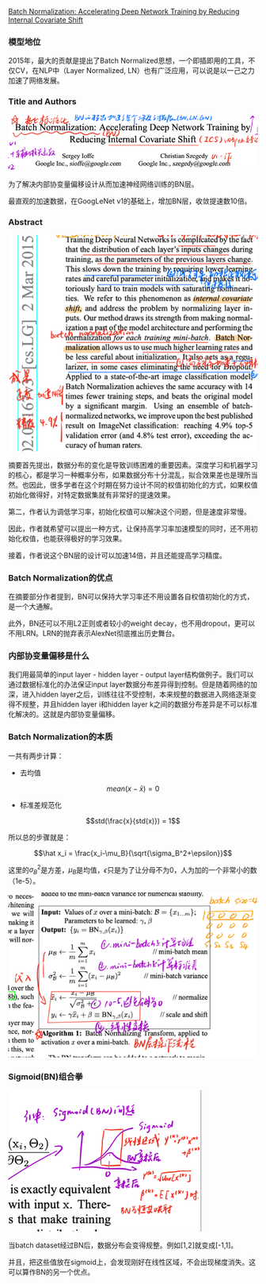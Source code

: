 [Batch Normalization: Accelerating Deep Network Training by Reducing Internal Covariate Shift](https://arxiv.org/abs/1502.03167v3)

### 模型地位

2015年，最大的贡献是提出了Batch Normalized思想，一个即插即用的工具，不仅CV，在NLP中（Layer Normalized, LN）也有广泛应用，可以说是以一己之力加速了网络发展。

### Title and Authors

![img.png](img.png)

为了解决内部协变量偏移设计从而加速神经网络训练的BN层。

最直观的加速数据，在GoogLeNet v1的基础上，增加BN层，收敛提速数10倍。

### Abstract

![img_1.png](img_1.png)

摘要首先提出，数据分布的变化是导致训练困难的重要因素。深度学习和机器学习的核心，都是学习一种概率分布，如果数据分布十分混乱，拟合效果差也是理所当然。也因此，很多学者在这个时期在努力设计不同的权值初始化的方式，如果权值初始化做得好，对特定数据集就有非常好的提速效果。

第二，作者认为调低学习率，初始化权值可以解决这个问题，但是速度非常慢。

因此，作者就希望可以提出一种方式，让保持高学习率加速模型的同时，还不用初始化权值，也能获得极好的学习效果。

接着，作者说这个BN层的设计可以加速14倍，并且还能提高学习精度。

### Batch Normalization的优点

在摘要部分作者提到，BN可以保持大学习率还不用设置各自权值初始化的方式，是一个大通解。

此外，BN还可以不用L2正则或者较小的weight decay，也不用dropout，更可以不用LRN。LRN的抛弃表示AlexNet彻底推出历史舞台。

### 内部协变量偏移是什么

我们用最简单的input layer - hidden layer - output layer结构做例子。我们可以通过数据标准化的办法保证input layer数据分布差异得到控制。但是随着网络的加深，进入hidden layer之后，训练往往不受控制，本来规整的数据进入网络逐渐变得不规整，并且hidden layer i和hidden layer k之间的数据分布差异是不可以标准化解决的。这就是内部协变量偏移。

### Batch Normalization的本质

一共有两步计算：

- 去均值

$$mean(x- \bar x) = 0$$

- 标准差规范化

$$std(\frac{x}{std(x)}) = 1$$

所以总的步骤就是：

$$\hat x_i = \frac{x_i-\mu_B}{\sqrt{\sigma_B^2+\epsilon}}$$

这里的$\sigma_B^2$是方差，$\mu_B$是均值，$\epsilon$只是为了让分母不为0，人为加的一个非常小的数（1e-5）。

![img_2.png](img_2.png)

### Sigmoid(BN)组合拳

![img_3.png](img_3.png)

当batch dataset经过BN后，数据分布会变得规整。例如[1,2]就变成[-1,1]。

并且，把这些值放在sigmoid上，会发现刚好在线性区域，不会出现梯度消失。这可以算作BN的另一个优点。